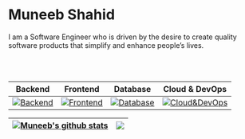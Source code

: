 # Muneeb Shahid

I am a Software Engineer who is driven by the desire to create quality software products that simplify and enhance people’s lives.

<br><br>

| Backend  | Frontend | Database | Cloud & DevOps |
| ------------- | ------------- | ------------- | ------------- |
|[![Backend](https://skillicons.dev/icons?i=py,django,flask&theme=light)](https://skillicons.dev)|[![Frontend](https://skillicons.dev/icons?i=js,ts,html,css,bootstrap,tailwind&theme=light)](https://skillicons.dev)|[![Database](https://skillicons.dev/icons?i=postgres,mongodb&theme=light)](https://skillicons.dev)|[![Cloud&DevOps](https://skillicons.dev/icons?i=aws,docker&theme=light)](https://skillicons.dev)|

| <a href="https://github.com/muneeb706/github-readme-stats"><img align="center" src="https://github-readme-stats.vercel.app/api?username=muneeb706&show_icons=true&include_all_commits=true&theme=buefy&hide_border=true" alt="Muneeb's github stats" /></a> | <a href="https://github.com/muneeb706/github-readme-stats"><img align="center" src="https://github-readme-stats.vercel.app/api/top-langs/?username=muneeb706&layout=compact&theme=buefy&hide_border=true" /></a> |
| ------------- | ------------- |

